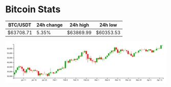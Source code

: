 # Bitcoin Stats

BTC/USDT|24h change|24h high|24h low|
|---|---|---|---|
|$63708.71|5.35%|$63869.99|$60353.53|

<img src="./chart.svg">
